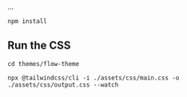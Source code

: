 ...

```
npm install
```

## Run the CSS

```
cd themes/flow-theme

npx @tailwindcss/cli -i ./assets/css/main.css -o ./assets/css/output.css --watch
```
